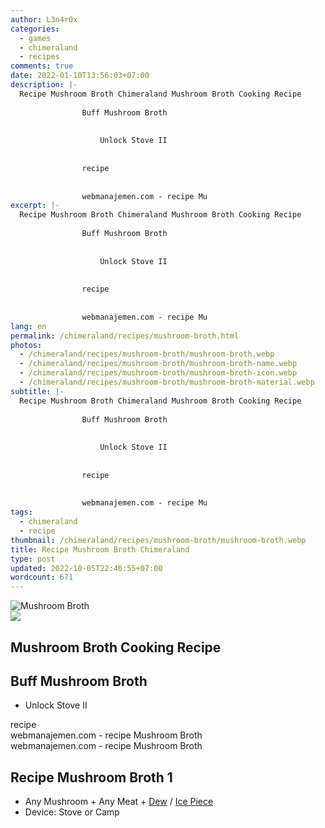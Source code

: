 ```yaml
---
author: L3n4r0x
categories:
  - games
  - chimeraland
  - recipes
comments: true
date: 2022-01-10T13:56:03+07:00
description: |-
  Recipe Mushroom Broth Chimeraland Mushroom Broth Cooking Recipe
                
                Buff Mushroom Broth
                
                  
                    Unlock Stove II
                  
                
                recipe
              
              
                webmanajemen.com - recipe Mu
excerpt: |-
  Recipe Mushroom Broth Chimeraland Mushroom Broth Cooking Recipe
                
                Buff Mushroom Broth
                
                  
                    Unlock Stove II
                  
                
                recipe
              
              
                webmanajemen.com - recipe Mu
lang: en
permalink: /chimeraland/recipes/mushroom-broth.html
photos:
  - /chimeraland/recipes/mushroom-broth/mushroom-broth.webp
  - /chimeraland/recipes/mushroom-broth/mushroom-broth-name.webp
  - /chimeraland/recipes/mushroom-broth/mushroom-broth-icon.webp
  - /chimeraland/recipes/mushroom-broth/mushroom-broth-material.webp
subtitle: |-
  Recipe Mushroom Broth Chimeraland Mushroom Broth Cooking Recipe
                
                Buff Mushroom Broth
                
                  
                    Unlock Stove II
                  
                
                recipe
              
              
                webmanajemen.com - recipe Mu
tags:
  - chimeraland
  - recipe
thumbnail: /chimeraland/recipes/mushroom-broth/mushroom-broth.webp
title: Recipe Mushroom Broth Chimeraland
type: post
updated: 2022-10-05T22:46:55+07:00
wordcount: 671
---
```


<link
  rel="stylesheet"
  href="https://rawcdn.githack.com/dimaslanjaka/Web-Manajemen/870a349/css/bootstrap-5-3-0-alpha3-wrapper.css"
/>
<section id="bootstrap-wrapper">
  <div data-bs-theme="dark">
    <div class="card mb-2">
      <div class="card-body">
        <div class="row g-0">
          <div class="col-sm-4 position-relative mb-2">
            <img
              src="https://www.webmanajemen.com/chimeraland/recipes/mushroom-broth/mushroom-broth-material.webp"
              class="card-img fit-cover w-100 h-100"
              alt="Mushroom Broth"
              data-fancybox="true"
            />
          </div>
          <div class="col-sm-8 mb-2">
            <div class="card-body">
              <div class="d-flex flex-row align-items-center mb-3">
                <img
                  class="d-inline-block me-2"
                  src="https://www.webmanajemen.com/chimeraland/recipes/mushroom-broth/mushroom-broth-icon.webp"
                  width="auto"
                  height="auto"
                  style="vertical-align: middle"
                />
                <h2 class="fs-5">Mushroom Broth Cooking Recipe</h2>
              </div>
              <h2 class="card-title fs-5">Buff Mushroom Broth</h2>
              <div class="card-text">
                <ul>
                  <li>Unlock Stove II</li>
                </ul>
              </div>
              <span class="badge rounded-pill">recipe</span>
            </div>
            <div class="card-footer text-end text-muted mt-auto">
              webmanajemen.com - recipe Mushroom Broth
            </div>
          </div>
        </div>
      </div>
      <div class="card-footer text-end text-muted">
        webmanajemen.com - recipe Mushroom Broth
      </div>
    </div>
    <div class="row mb-2">
      <div class="col-12 col-lg-6 recipe-item mb-2">
        <div class="card">
          <div class="card-body">
            <h2 class="card-title fs-5">Recipe Mushroom Broth 1</h2>
            <div class="card-text">
              <ul>
                <li>
                  Any Mushroom<span> + </span>Any Meat<span> + </span
                  ><a
                    class="text-decoration-none text-primary"
                    href="/chimeraland/materials/dew.html"
                    >Dew</a
                  ><span> / </span
                  ><a
                    class="text-decoration-none text-primary"
                    href="/chimeraland/materials/ice-piece.html"
                    >Ice Piece</a
                  >
                </li>
                <li>Device: Stove or Camp</li>
              </ul>
            </div>
          </div>
        </div>
      </div>
    </div>
  </div>
</section>
